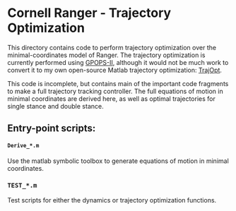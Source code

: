 # Cornell Ranger - Trajectory Optimization

This directory contains code to perform trajectory optimization over the minimal-coordinates model of Ranger. The trajectory optimization is currently performed using [GPOPS-II](http://www.gpops2.com/), although it would not be much work to convert it to my own open-source Matlab trajectory optimization: [TrajOpt](https://github.com/MatthewPeterKelly/TrajOpt).

This code is incomplete, but contains main of the important code fragments to make a full trajectory tracking controller. The full equations of motion in minimal coordinates are derived here, as well as optimal trajectories for single stance and double stance.

## Entry-point scripts:

#### `Derive_*.m`
Use the matlab symbolic toolbox to generate equations of motion in minimal coordinates.

### `TEST_*.m`
Test scripts for either the dynamics or trajectory optimization functions.
